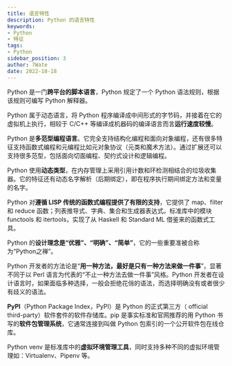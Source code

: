 ```yaml
---
title: 语言特性
description: Python 的语言特性
keywords:
- Python
- 特征
tags:
- Python
sidebar_position: 3
author: 7Wate
date: 2022-10-18
---
```


Python 是一门**跨平台的脚本语言**，Python 规定了一个 Python 语法规则，根据该规则可编写 Python 解释器。

Python 属于动态语言，将 Python 程序编译成中间形式的字节码，并接着在它的虚拟机上执行，相较于 C/C++ 等编译成机器码的编译语言而言**运行速度较慢**。

Python 是**多范型编程语言**。它完全支持结构化编程和面向对象编程，还有很多特征支持函数式编程和元编程比如元对象协议（元类和魔术方法）。通过扩展还可以支持很多范型，包括面向切面编程、契约式设计和逻辑编程。

Python 使用**动态类型**，在内存管理上采用引用计数和环检测相结合的垃圾收集器。它的特征还有动态名字解析（后期绑定），即在程序执行期间绑定方法和变量的名字。

Python 对**遵循 LISP 传统的函数式编程提供了有限的支持**，它提供了 map、filter 和 reduce 函数；列表推导式、字典、集合和生成器表达式。标准库中的模块 functools 和 itertools，实现了从 Haskell 和 Standard ML 借鉴来的函数式工具。

Python 的**设计理念是“优雅”、“明确”、“简单”**，它的一些重要准被合称为“Python之禅”。

Python 开发者的方法论是“**用一种方法，最好是只有一种方法来做一件事**”，显著不同于以 Perl 语言为代表的“不止一种方法去做一件事”风格。Python 开发者在设计语言时，如果面临多种选择，一般会拒绝花俏的语法，而选择明确没有或者很少有歧义的语法。

**PyPI**（Python Package Index，PyPI）是 Python 的正式第三方（ official third-party）软件套件的软件存储库。pip 是事实标准和官网推荐的用 Python 书写的**软件包管理系统**，它通常连接到叫做 Python 包索引的一个公开软件包在线仓库。

Python venv 是标准库中的**虚拟环境管理工具**，同时支持多种不同的虚拟环境管理如：Virtualenv、Pipenv 等。
